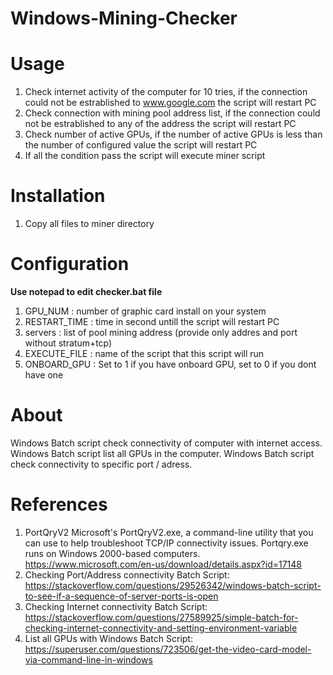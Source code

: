 # Windows-Mining-Checker


# Usage
1) Check internet activity of the computer for 10 tries, 
if the connection could not be estrablished to www.google.com the script will restart PC
2) Check connection with mining pool address list, 
if the connection could not be estrablished to any of the address the script will restart PC
3) Check number of active GPUs,
if the number of active GPUs is less than the number of configured value the script will restart PC
4) If all the condition pass the script will execute miner script

# Installation
1) Copy all files to miner directory

# Configuration
**Use notepad to edit checker.bat file**
1) GPU_NUM : number of graphic card install on your system
2) RESTART_TIME : time in second untill the script will restart PC
3) servers : list of pool mining address (provide only addres and port without stratum+tcp)
4) EXECUTE_FILE : name of the script that this script will run
5) ONBOARD_GPU : Set to 1 if you have onboard GPU, set to 0 if you dont have one

# About
Windows Batch script check connectivity of computer with internet access.
Windows Batch script list all GPUs in the computer.
Windows Batch script check connectivity to specific port / adress.

# References
1) PortQryV2 Microsoft's PortQryV2.exe, a command-line utility that you can use to help troubleshoot TCP/IP connectivity issues. 
	Portqry.exe runs on Windows 2000-based computers.
	https://www.microsoft.com/en-us/download/details.aspx?id=17148
2) Checking Port/Address connectivity Batch Script: https://stackoverflow.com/questions/29526342/windows-batch-script-to-see-if-a-sequence-of-server-ports-is-open
3) Checking Internet connectivity Batch Script: https://stackoverflow.com/questions/27589925/simple-batch-for-checking-internet-connectivity-and-setting-environment-variable
4) List all GPUs with Windows Batch Script: https://superuser.com/questions/723506/get-the-video-card-model-via-command-line-in-windows
